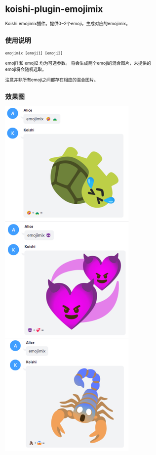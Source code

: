 # koishi-plugin-emojimix

Koishi emojimix插件。提供0~2个emoji，生成对应的emojimix。

## 使用说明

`emojimix [emoji1] [emoji2]`

emoji1 和 emoji2 均为可选参数。
将会生成两个emoji的混合图片，未提供的emoji将会随机选取。

注意并非所有emoji之间都存在相应的混合图片。


## 效果图

<img width='400px' src='./examples/1.png'>
<img width='400px' src='./examples/2.png'>
<img width='400px' src='./examples/3.png'>

